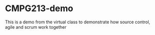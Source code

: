 # CMPG213-demo
This is a demo from the virtual class to demonstrate how source control, agile and scrum work together
